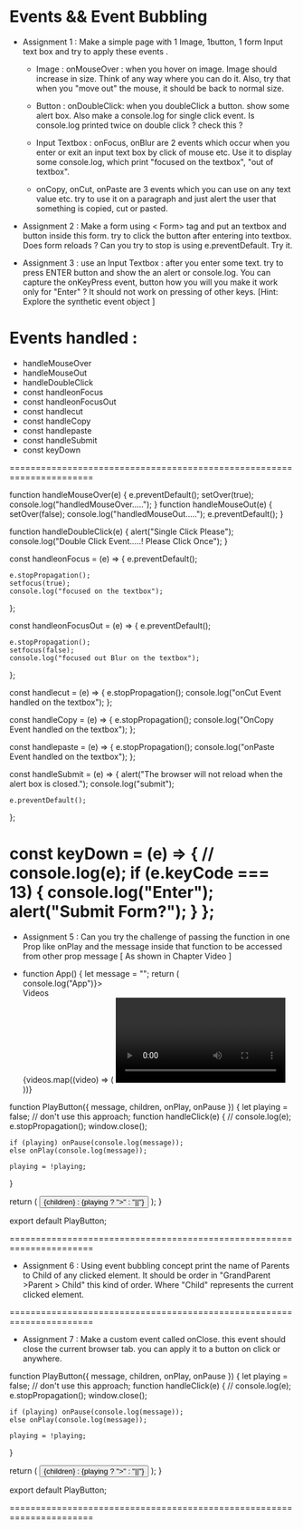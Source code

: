 # Events && Event Bubbling

- Assignment 1 : Make a simple page with 1 Image, 1button, 1 form Input text box and try to apply these events .

  - Image : onMouseOver : when you hover on image. Image should increase in size. Think of any way where you can do it. Also, try that when you "move out" the mouse, it should be back to normal size.

  - Button : onDoubleClick: when you doubleClick a button. show some alert box. Also make a console.log for single click event. Is console.log printed twice on double click ? check this ?

  - Input Textbox : onFocus, onBlur are 2 events which occur when you enter or exit an input text box by click of mouse etc. Use it to display some console.log, which print "focused on the textbox", "out of textbox".

  - onCopy, onCut, onPaste are 3 events which you can use on any text value etc. try to use it on a paragraph and just alert the user that something is copied, cut or pasted.

- Assignment 2 : Make a form using < Form> tag and put an textbox and button inside this form. try to click the button after entering into textbox. Does form reloads ? Can you try to stop is using e.preventDefault. Try it.

- Assignment 3 : use an Input Textbox : after you enter some text. try to press ENTER button and show the an alert or console.log. You can capture the onKeyPress event, button how you will you make it work only for "Enter" ? It should not work on pressing of other keys. [Hint: Explore the synthetic event object ]

# Events handled :

- handleMouseOver
- handleMouseOut
- handleDoubleClick
- const handleonFocus
- const handleonFocusOut
- const handlecut
- const handleCopy
- const handlepaste
- const handleSubmit
- const keyDown

======================================================================

function handleMouseOver(e) {
e.preventDefault();
setOver(true);
console.log("handledMouseOver.....");
}
function handleMouseOut(e) {
setOver(false);
console.log("handledMouseOut.....");
e.preventDefault();
}

function handleDoubleClick(e) {
alert("Single Click Please");
console.log("Double Click Event.....! Please Click Once");
}

const handleonFocus = (e) => {
e.preventDefault();

    e.stopPropagation();
    setfocus(true);
    console.log("focused on the textbox");

};

const handleonFocusOut = (e) => {
e.preventDefault();

    e.stopPropagation();
    setfocus(false);
    console.log("focused out Blur on the textbox");

};

const handlecut = (e) => {
e.stopPropagation();
console.log("onCut Event handled on the textbox");
};

const handleCopy = (e) => {
e.stopPropagation();
console.log("OnCopy Event handled on the textbox");
};

const handlepaste = (e) => {
e.stopPropagation();
console.log("onPaste Event handled on the textbox");
};

const handleSubmit = (e) => {
alert("The browser will not reload when the alert box is closed.");
console.log("submit");

    e.preventDefault();

};

const keyDown = (e) => {
// console.log(e);
if (e.keyCode === 13) {
console.log("Enter");
alert("Submit Form?");
}
};
======================================================================

- Assignment 5 : Can you try the challenge of passing the function in one Prop like onPlay and the message inside that function to be accessed from other prop message [ As shown in Chapter Video ]

<!-- App Component -->

<!-- Passing Function as Props On Click which send message as props
  Accessed in PlayButton Printed in Console -->

- function App() {
  let message = "";
  return (
  <div className="App" onClick={() => console.log("App")}>
  <div>Videos</div>
  {videos.map((video) => (
  <Video
            key={video.id}
            id={video.id}
            verified={video.verified}
            title={video.title}
            views={video.views}
            time={video.time}
          >
  <PlayButton
  // message="abc"
  onPlay={() =>
  console.log((message = "Playing.. : title ->"), video.title)
  }
  onPause={() =>
  console.log((message = "Paused.. : title ->"), video.title)
  } >
  {video.title}
  </PlayButton>
  </Video>
  ))}

<!-- PlayButton Component -->

function PlayButton({ message, children, onPlay, onPause }) {
let playing = false; // don't use this approach;
function handleClick(e) {
// console.log(e);
e.stopPropagation();
window.close();

    if (playing) onPause(console.log(message));
    else onPlay(console.log(message));

    playing = !playing;

}

return (
<button onClick={handleClick}>
{children} : {playing ? ">" : "||"}
</button>
);
}

export default PlayButton;

======================================================================

- Assignment 6 : Using event bubbling concept print the name of Parents to Child of any clicked element. It should be order in "GrandParent >Parent > Child" this kind of order. Where "Child" represents the current clicked element.

======================================================================

- Assignment 7 : Make a custom event called onClose. this event should close the current browser tab. you can apply it to a button on click or anywhere.

<!-- PlayButton Component -->

function PlayButton({ message, children, onPlay, onPause }) {
let playing = false; // don't use this approach;
function handleClick(e) {
// console.log(e);
e.stopPropagation();
window.close();

    if (playing) onPause(console.log(message));
    else onPlay(console.log(message));

    playing = !playing;

}

return (
<button onClick={handleClick}>
{children} : {playing ? ">" : "||"}
</button>
);
}

export default PlayButton;

======================================================================
